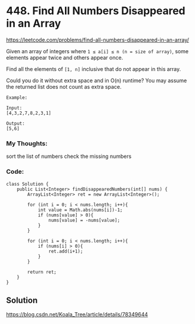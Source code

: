 # 448. Find All Numbers Disappeared in an Array

https://leetcode.com/problems/find-all-numbers-disappeared-in-an-array/

Given an array of integers where ```1 ≤ a[i] ≤ n (n = size of array)```, some elements appear twice and others appear once.

Find all the elements of ```[1, n]``` inclusive that do not appear in this array.

Could you do it without extra space and in O(n) runtime? You may assume the returned list does not count as extra space.

```
Example:

Input:
[4,3,2,7,8,2,3,1]

Output:
[5,6]
```

### My Thoughts: 
sort the list of numbers 
check the missing numbers

### Code: 
```
class Solution {
    public List<Integer> findDisappearedNumbers(int[] nums) {
        ArrayList<Integer> ret = new ArrayList<Integer>();

        for (int i = 0; i < nums.length; i++){
            int value = Math.abs(nums[i])-1;
            if (nums[value] > 0){
                nums[value] = -nums[value];
            }
        }

        for (int i = 0; i < nums.length; i++){
            if (nums[i] > 0){
                ret.add(i+1);
            }
        }

        return ret;
    }
}
```
        


## Solution
https://blog.csdn.net/Koala_Tree/article/details/78349644


